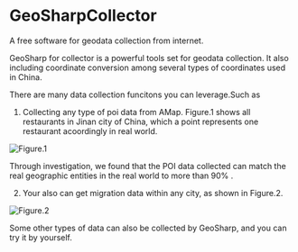 # GeoSharpCollector
A free software for geodata collection from internet.


GeoSharp for collector is a powerful tools set for geodata collection. It also including coordinate conversion among several types of coordinates used in China. 

There are many data collection funcitons you can leverage.Such as

1. Collecting any type of poi data from AMap. Figure.1 shows all restaurants in Jinan city of China, which a point represents one restaurant acoordingly in real world.

![Figure.1](https://github.com/gissuifeng/GeoSharpCollector/blob/master/img_folder/Figure%201.png)

Through investigation, we found that the POI data collected can match the real geographic entities in the real world to more than 90% .

2. Your also can get migration data within any city, as shown in Figure.2.

![Figure.2](https://github.com/gissuifeng/GeoSharpCollector/blob/master/img_folder/Figure%202.jpg)

Some other types of data can also be collected by GeoSharp, and you can try it by yourself.


